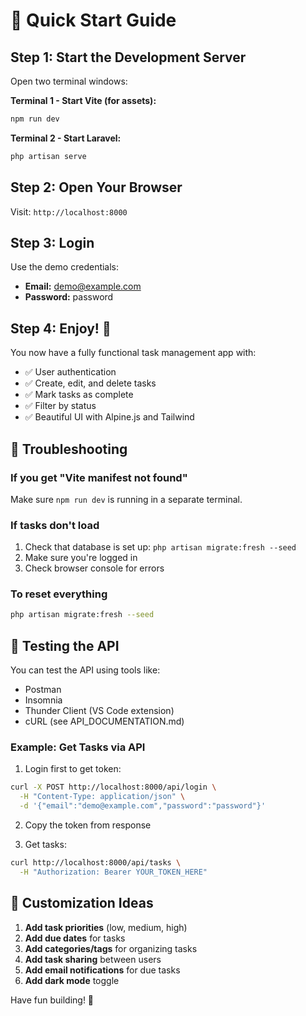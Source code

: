 # 🚀 Quick Start Guide

## Step 1: Start the Development Server

Open two terminal windows:

**Terminal 1 - Start Vite (for assets):**
```bash
npm run dev
```

**Terminal 2 - Start Laravel:**
```bash
php artisan serve
```

## Step 2: Open Your Browser

Visit: `http://localhost:8000`

## Step 3: Login

Use the demo credentials:
- **Email:** demo@example.com
- **Password:** password

## Step 4: Enjoy! 🎉

You now have a fully functional task management app with:
- ✅ User authentication
- ✅ Create, edit, and delete tasks
- ✅ Mark tasks as complete
- ✅ Filter by status
- ✅ Beautiful UI with Alpine.js and Tailwind

## 🔧 Troubleshooting

### If you get "Vite manifest not found"
Make sure `npm run dev` is running in a separate terminal.

### If tasks don't load
1. Check that database is set up: `php artisan migrate:fresh --seed`
2. Make sure you're logged in
3. Check browser console for errors

### To reset everything
```bash
php artisan migrate:fresh --seed
```

## 📱 Testing the API

You can test the API using tools like:
- Postman
- Insomnia
- Thunder Client (VS Code extension)
- cURL (see API_DOCUMENTATION.md)

### Example: Get Tasks via API

1. Login first to get token:
```bash
curl -X POST http://localhost:8000/api/login \
  -H "Content-Type: application/json" \
  -d '{"email":"demo@example.com","password":"password"}'
```

2. Copy the token from response

3. Get tasks:
```bash
curl http://localhost:8000/api/tasks \
  -H "Authorization: Bearer YOUR_TOKEN_HERE"
```

## 🎨 Customization Ideas

1. **Add task priorities** (low, medium, high)
2. **Add due dates** for tasks
3. **Add categories/tags** for organizing tasks
4. **Add task sharing** between users
5. **Add email notifications** for due tasks
6. **Add dark mode** toggle

Have fun building! 🎉

